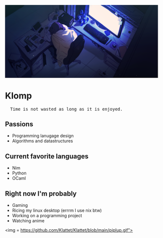 <img src = "https://github.com/Klattet/Klattet/blob/main/banner.png">

# Klomp
<pre>
  Time is not wasted as long as it is enjoyed.
</pre>
## Passions
- Programming lanugage design
- Algorithms and datastructures

## Current favorite languages
- Nim
- Python
- OCaml

## Right now I'm probably
- Gaming
- Ricing my linux desktop (errrm I use nix btw)
- Working on a programming project
- Watching anime

<img = https://github.com/Klattet/Klattet/blob/main/piplup.gif">